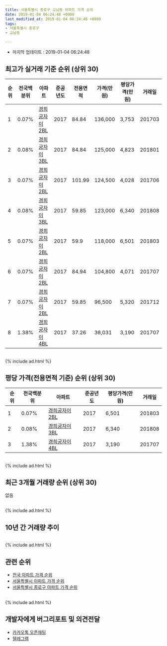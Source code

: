 ```yaml
---
title: 서울특별시 종로구 교남동 아파트 가격 순위
date: 2019-01-04 06:24:48 +0900
last_modified_at: 2019-01-04 06:24:48 +0900
tags:
- 서울특별시 종로구
- 교남동

---
```


* 마지막 업데이트 : 2019-01-04 06:24:48

## 최고가 실거래 기준 순위 (상위 30)


|순위|전국백분위|아파트|준공년도|전용면적|가격(만원)|평당가격(만원)|거래일|
|---|---|---|---|---|---|---|---|
|1|0.07%|[경희궁자이2BL](https://search.naver.com/search.naver?query=%EC%84%9C%EC%9A%B8%ED%8A%B9%EB%B3%84%EC%8B%9C+%EC%A2%85%EB%A1%9C%EA%B5%AC+%EA%B5%90%EB%82%A8%EB%8F%99+%EA%B2%BD%ED%9D%AC%EA%B6%81%EC%9E%90%EC%9D%B42BL)|2017|84.84|136,000|3,753|201703|
|2|0.08%|[경희궁자이3BL](https://search.naver.com/search.naver?query=%EC%84%9C%EC%9A%B8%ED%8A%B9%EB%B3%84%EC%8B%9C+%EC%A2%85%EB%A1%9C%EA%B5%AC+%EA%B5%90%EB%82%A8%EB%8F%99+%EA%B2%BD%ED%9D%AC%EA%B6%81%EC%9E%90%EC%9D%B43BL)|2017|84.84|125,000|4,823|201801|
|3|0.07%|[경희궁자이2BL](https://search.naver.com/search.naver?query=%EC%84%9C%EC%9A%B8%ED%8A%B9%EB%B3%84%EC%8B%9C+%EC%A2%85%EB%A1%9C%EA%B5%AC+%EA%B5%90%EB%82%A8%EB%8F%99+%EA%B2%BD%ED%9D%AC%EA%B6%81%EC%9E%90%EC%9D%B42BL)|2017|101.99|124,500|4,028|201706|
|4|0.08%|[경희궁자이3BL](https://search.naver.com/search.naver?query=%EC%84%9C%EC%9A%B8%ED%8A%B9%EB%B3%84%EC%8B%9C+%EC%A2%85%EB%A1%9C%EA%B5%AC+%EA%B5%90%EB%82%A8%EB%8F%99+%EA%B2%BD%ED%9D%AC%EA%B6%81%EC%9E%90%EC%9D%B43BL)|2017|59.85|123,000|6,340|201808|
|5|0.07%|[경희궁자이2BL](https://search.naver.com/search.naver?query=%EC%84%9C%EC%9A%B8%ED%8A%B9%EB%B3%84%EC%8B%9C+%EC%A2%85%EB%A1%9C%EA%B5%AC+%EA%B5%90%EB%82%A8%EB%8F%99+%EA%B2%BD%ED%9D%AC%EA%B6%81%EC%9E%90%EC%9D%B42BL)|2017|59.9|118,000|6,501|201803|
|6|0.07%|[경희궁자이2BL](https://search.naver.com/search.naver?query=%EC%84%9C%EC%9A%B8%ED%8A%B9%EB%B3%84%EC%8B%9C+%EC%A2%85%EB%A1%9C%EA%B5%AC+%EA%B5%90%EB%82%A8%EB%8F%99+%EA%B2%BD%ED%9D%AC%EA%B6%81%EC%9E%90%EC%9D%B42BL)|2017|84.94|104,800|4,071|201707|
|7|0.07%|[경희궁자이2BL](https://search.naver.com/search.naver?query=%EC%84%9C%EC%9A%B8%ED%8A%B9%EB%B3%84%EC%8B%9C+%EC%A2%85%EB%A1%9C%EA%B5%AC+%EA%B5%90%EB%82%A8%EB%8F%99+%EA%B2%BD%ED%9D%AC%EA%B6%81%EC%9E%90%EC%9D%B42BL)|2017|59.85|96,500|5,320|201712|
|8|1.38%|[경희궁자이4BL](https://search.naver.com/search.naver?query=%EC%84%9C%EC%9A%B8%ED%8A%B9%EB%B3%84%EC%8B%9C+%EC%A2%85%EB%A1%9C%EA%B5%AC+%EA%B5%90%EB%82%A8%EB%8F%99+%EA%B2%BD%ED%9D%AC%EA%B6%81%EC%9E%90%EC%9D%B44BL)|2017|37.26|36,031|3,190|201707|


<br>
{% include ad.html %}
<br>

## 평당 가격(전용면적 기준) 순위 (상위 30)


|순위|전국백분위|아파트|준공년도|평당가격(만원)|거래일|
|---|---|---|---|---|---|
|1|0.07%|[경희궁자이2BL](https://search.naver.com/search.naver?query=%EC%84%9C%EC%9A%B8%ED%8A%B9%EB%B3%84%EC%8B%9C+%EC%A2%85%EB%A1%9C%EA%B5%AC+%EA%B5%90%EB%82%A8%EB%8F%99+%EA%B2%BD%ED%9D%AC%EA%B6%81%EC%9E%90%EC%9D%B42BL)|2017|6,501|201803|
|2|0.08%|[경희궁자이3BL](https://search.naver.com/search.naver?query=%EC%84%9C%EC%9A%B8%ED%8A%B9%EB%B3%84%EC%8B%9C+%EC%A2%85%EB%A1%9C%EA%B5%AC+%EA%B5%90%EB%82%A8%EB%8F%99+%EA%B2%BD%ED%9D%AC%EA%B6%81%EC%9E%90%EC%9D%B43BL)|2017|6,340|201808|
|3|1.38%|[경희궁자이4BL](https://search.naver.com/search.naver?query=%EC%84%9C%EC%9A%B8%ED%8A%B9%EB%B3%84%EC%8B%9C+%EC%A2%85%EB%A1%9C%EA%B5%AC+%EA%B5%90%EB%82%A8%EB%8F%99+%EA%B2%BD%ED%9D%AC%EA%B6%81%EC%9E%90%EC%9D%B44BL)|2017|3,190|201707|


<br>
{% include ad.html %}
<br>

## 최근 3개월 거래량 순위 (상위 30)

없음

<br>
{% include ad.html %}
<br>

## 10년 간 거래량 추이


<div style="width:100%;">
    <canvas id="deal_progress" height="250"></canvas>
</div>

<script>
new Chart(document.getElementById("deal_progress"), {
    type: 'line',
    data: {
        labels: ['200901','200902','200903','200904','200905','200906','200907','200908','200909','200910','200911','200912','201001','201002','201003','201004','201005','201006','201007','201008','201009','201010','201011','201012','201101','201102','201103','201104','201105','201106','201107','201108','201109','201110','201111','201112','201201','201202','201203','201204','201205','201206','201207','201208','201209','201210','201211','201212','201301','201302','201303','201304','201305','201306','201307','201308','201309','201310','201311','201312','201401','201402','201403','201404','201405','201406','201407','201408','201409','201410','201411','201412','201501','201502','201503','201504','201505','201506','201507','201508','201509','201510','201511','201512','201601','201602','201603','201604','201605','201606','201607','201608','201609','201610','201611','201612','201701','201702','201703','201704','201705','201706','201707','201708','201709','201710','201711','201712','201801','201802','201803','201804','201805','201806','201807','201808','201809','201810','201811','201812','201901'],
        datasets: [{
            label: '실거래 수',
            pointRadius: 1,
            data: [0, 0, 0, 0, 0, 0, 0, 0, 0, 0, 0, 0, 0, 0, 0, 0, 0, 0, 0, 0, 0, 0, 0, 0, 0, 0, 0, 0, 0, 0, 0, 0, 0, 0, 0, 0, 0, 0, 0, 0, 0, 0, 0, 0, 0, 0, 0, 0, 0, 0, 0, 0, 0, 0, 0, 0, 0, 0, 0, 0, 0, 0, 0, 0, 0, 0, 0, 0, 0, 0, 0, 0, 0, 0, 0, 0, 0, 0, 0, 0, 0, 0, 0, 0, 0, 0, 0, 0, 0, 0, 0, 0, 0, 0, 0, 0, 0, 0, 1, 0, 0, 1, 2, 0, 0, 0, 0, 1, 2, 0, 1, 0, 0, 0, 0, 2, 1, 0, 0, 0, 0],
            borderColor: "rgba(255, 201, 14, 1)",
            backgroundColor: "rgba(255, 201, 14, 0.5)",
            fill: true,
        }]
    },
    options: {
        responsive: true,
        title: {
            display: true,
            text: '10년간 거래량 추이'
        },
        tooltips: {
            mode: 'index',
            intersect: false,
        },
        hover: {
            mode: 'nearest',
            intersect: true
        },
        scales: {
            xAxes: [{
                display: true,
                scaleLabel: {
                    display: true,
                    labelString: '년/월'
                }
            }],
            yAxes: [{
                display: true,
                ticks: {
                    suggestedMin: 0,
                },
                scaleLabel: {
                    display: true,
                    labelString: '실거래 수'
                }
            }]
        }
    }
});

</script>


<br>
{% include ad.html %}
<br>

## 관련 순위

- [전국 아파트 가격 순위](https://inasie.github.io/apt-ranking/전국)
- [서울특별시 아파트 가격 순위](https://inasie.github.io/apt-ranking/서울특별시)
- [서울특별시 종로구 아파트 가격 순위](https://inasie.github.io/apt-ranking/서울특별시-종로구)


<br>
{% include ad.html %}
<br>

## 개발자에게 버그리포트 및 의견전달

- [카카오톡 오픈채팅](https://open.kakao.com/o/gLJUAP4)
- [텔레그램](https://t.me/inasie)

